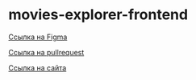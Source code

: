 # movies-explorer-frontend

[Ссылка на Figma](https://www.figma.com/file/3RgHAqkwjCUBs7CRl0EsZB/Diploma-(Copy)?type=design&node-id=891-3857&mode=design&t=sBx59g4c0Q2inxhX-0)

[Ссылка на pullrequest](https://github.com/rusgans1/movies-explorer-frontend/pull/3)

[Ссылка на сайта](https://diploma.petrov.nomoredomains.work)